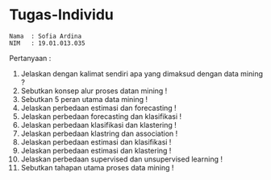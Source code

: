 # Tugas-Individu

```
Nama  : Sofia Ardina
NIM   : 19.01.013.035
```

Pertanyaan :
1. Jelaskan dengan kalimat sendiri apa yang dimaksud dengan data mining ?
2. Sebutkan konsep alur proses datan mining !
3. Sebutkan 5 peran utama data mining !
4. Jelaskan perbedaan estimasi dan forecasting !
5. Jelaskan perbedaan forecasting dan klasifikasi !
6. Jelaskan perbedaan klasifikasi dan klastering !
7. Jelaskan perbedaan klastring dan association !
8. Jelaskan perbedaan estimasi dan klasifikasi !
9. Jelaskan perbedaan estimasi dan klastering !
10. Jelaskan perbedaan supervised dan unsupervised learning !
11. Sebutkan tahapan utama proses data mining !
